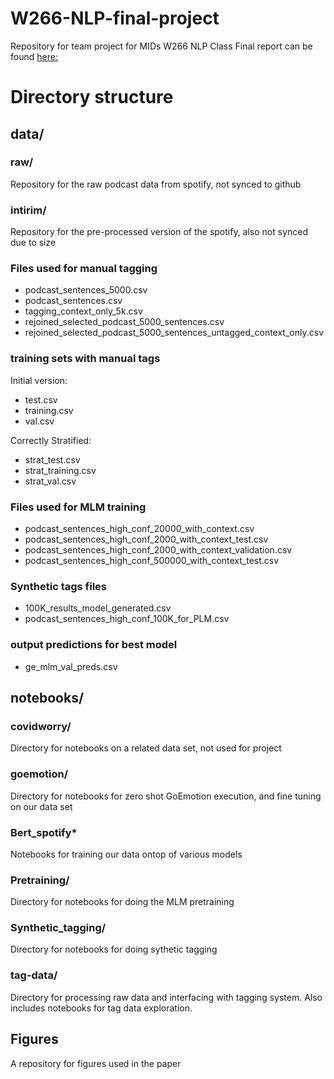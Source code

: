 # W266-NLP-final-project
Repository for team project for MIDs W266 NLP Class
Final report can be found [here:](https://github.com/chandnishah217/spotify_podcast_sentiment/blob/main/Emotion_Detection_Spotify_W266.pdf)

# Directory structure

## data/
### raw/
Repository for the raw podcast data from spotify, not synced to github

### intirim/
Repository for the pre-processed version of the spotify, also not synced due to size

### Files used for manual tagging
- podcast_sentences_5000.csv
- podcast_sentences.csv
- tagging_context_only_5k.csv
- rejoined_selected_podcast_5000_sentences.csv
- rejoined_selected_podcast_5000_sentences_untagged_context_only.csv

### training sets with manual tags

Initial version:
- test.csv
- training.csv
- val.csv

Correctly Stratified:
- strat_test.csv
- strat_training.csv
- strat_val.csv

### Files used for MLM training
- podcast_sentences_high_conf_20000_with_context.csv
- podcast_sentences_high_conf_2000_with_context_test.csv
- podcast_sentences_high_conf_2000_with_context_validation.csv
- podcast_sentences_high_conf_500000_with_context_test.csv

### Synthetic tags files
- 100K_results_model_generated.csv
- podcast_sentences_high_conf_100K_for_PLM.csv

### output predictions for best model
- ge_mlm_val_preds.csv


## notebooks/

### covidworry/
Directory for notebooks on a related data set, not used for project

### goemotion/
Directory for notebooks for zero shot GoEmotion execution, and fine tuning on our data set

### Bert_spotify*
Notebooks for training our data ontop of various models

### Pretraining/
Directory for notebooks for doing the MLM pretraining

### Synthetic_tagging/
Directory for notebooks for doing sythetic tagging

### tag-data/
Directory for processing raw data and interfacing with tagging system.  Also includes notebooks for tag data exploration.

## Figures
A repository for figures used in the paper

